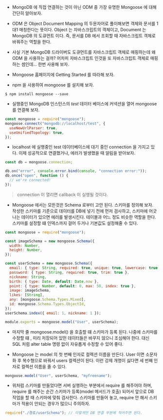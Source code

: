 - MongoDB 에 직접 연결하는 것이 아닌 ODM 중 가장 유명한 Mongoose 에 대해 간단히 알아보자.

- ODM 은 Object Document Mapping 의 두문자어로 풀이해보면 객체와 문서를 1대1 매칭한다는 뜻이다. Object 는 자바스크립트의 객체이고, Document 는 MongoDB 의 도큐먼트 이다. 즉, 문서를 DB 에서 조회할 때 자바스크립트 객체로 바꿔주는 역할을 한다.

- 사실 기본 MongoDB 드라이버도 도큐먼트를 자바스크립트 객체로 매핑하는데 왜 ODM 을 사용하는 걸까? 어차피 자바스크립트 인것을 또 자바스크립트 객체로 매핑하는 셈인데... 한번 사용해 보자.

- Mongoose 홈페이지에 Getting Started 를 따라해 보자.

- npm 을 사용하여 mongoose 를 설치해 보자.

```
$ npm install mongoose --save
```

- 실행중인 MongoDB 인스턴스의 _test_ 데이터 베이스에 커넥션을 열어 mongoose 를 연결해 보자.

```javascript
const mongoose = require("mongoose");
mongoose.connect("mongodb://localhost/test", {
  useNewUrlParser: true,
  useUnifiedTopology: true,
});
```

- localhost 에 실행중인 test 데이터베이스에 대기 중인 connection 을 가지고 있다. 이제 성공적으로 연결했거나, 에러가 발생했을 때 알림을 받아보자.

```javascript
const db = mongoose.connection;

db.on("error", console.error.bind(console, "connection error:"));
db.once("open", function () {
  // we're connected!
});
```

> connection 이 열리면 callback 이 실행될 것이다.

- Mongoose 에서는 모든것은 Schema 로부터 고안 된다. 스키마를 정의해 보자. 작성한 스키마를 기준으로 데이터를 DB에 넣기 전에 먼저 검사하고, 스키마에 어긋나는 데이터가 있으면 에러를 발생시킨다. 테이블과 어느 정도 비슷한 역할을 한다. 스키마를 설정할 떄 인덱스까지 걸어 두거나 기본값도 설정해줄 수 있다.

```javascript
const mongoose = require("mongoose");

const imageSchema = new mongoose.Schema({
  width: Number,
  height: Number,
});

const userSchema = new mongoose.Schema({
  email: { type: String, required: true, unique: true, lowercase: true },
  password: { type: String, required: true, trim: true },
  nickname: String,
  birth: { type: Date, default: Date.now },
  point: { type: Number, default: 0, max: 50, index: true },
  image: imageSchema,
  likes: [String],
  any: [mongoose.Schema.Types.Mixed],
  id: mongoose.Schema.Types.ObjectId,
});
userSchema.index({ email: 1, nickname: 1 });

module.exports = mongoose.model("User", userSchema);
```

- 마지막 줄 mongoose.model() 을 호출할 떄 스키마가 등록 된다. 나중에 스키마를 수정할 떄 , 미리 저장되어 있떤 데이터들은 바꾸지 않으니 조심해야 한다. 대신 SQL 처럼 alter table 명령 없이 자유롭게 수정할 수 있어 좋다.

- Mongoose 는 model 의 첫 번째 인자로 컬렉션 이름을 만든다. User 이면 소문자화 후 복수형으로 바꿔서 users 컬렉션이 된다. 이런 강제 개명이 싫다면 세 번째 인자로 컬렉션 이름을 줄 수 있다.

```javascript
mongoose.model("User", userSchema, "myfreename");
```

- 위처럼 스키마를 만들었다면 서버 실행하는 부분에서 require 를 해주어야 하며, require 를 해주는 순간 스키마가 등록(model 메서드가 호출) 되어서 앞으로 DB 작업을 할 때 스키마에 맞춰 검사한다. 스키마를 만들어 놓고, require 안 해서 스키마가 적용이 안되는 경우가 많으니 주의하자.

```javascript
require("./경로/userSchema"); // 이렇게만 DB 연결 부분에 적어주면 된다.
```
